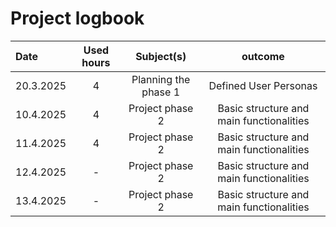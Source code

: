 # Project logbook

| Date  | Used hours | Subject(s) |  outcome |
| :---  |     :---:      |     :---:      |     :---:      |
| 20.3.2025 | 4 | Planning the phase 1  | Defined User Personas  |
| 10.4.2025 | 4 | Project phase 2 | Basic structure and main functionalities  |
| 11.4.2025 | 4 | Project phase 2 | Basic structure and main functionalities  |
| 12.4.2025 | - | Project phase 2 | Basic structure and main functionalities  |
| 13.4.2025 | - | Project phase 2 | Basic structure and main functionalities  |
